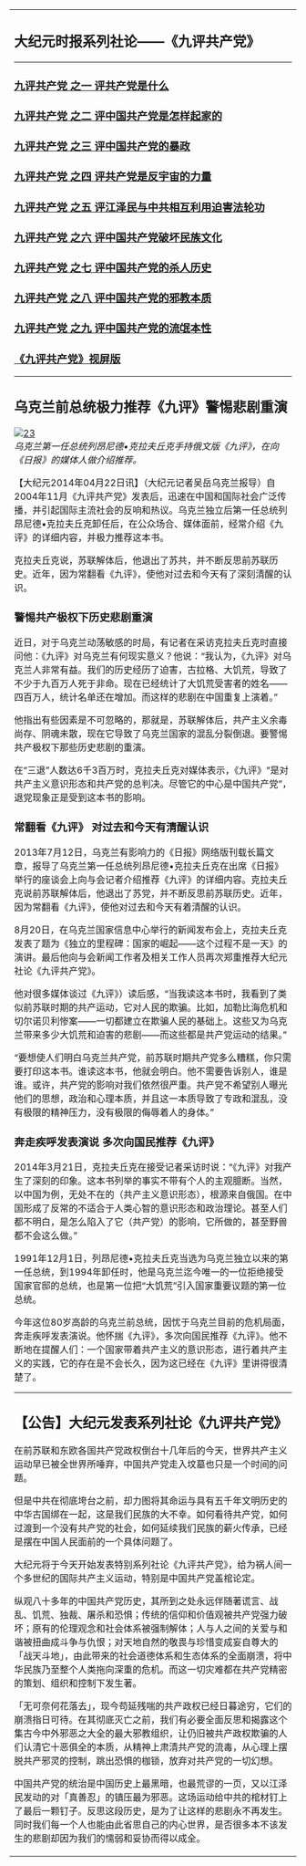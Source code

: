 <task-lists disabled sortable>
<table class="d-block">
  <tbody class="d-block">
    <tr class="d-block">
      <td class="d-block comment-body markdown-body  js-comment-body">
<a name="1" target="_blank"></a>
<h2>大纪元时报系列社论——《九评共产党》</h2>
<hr>
<h3><a href="https://github.com/5fan/88/issues//2">九评共产党 之一 评共产党是什么 </a></h3>
<h3><a href="https://github.com/5fan/88/issues//3">九评共产党 之二 评中国共产党是怎样起家的 </a></h3>
<h3><a href="https://github.com/5fan/88/issues//4">九评共产党 之三 评中国共产党的暴政 </a></h3>
<h3><a href="https://github.com/5fan/88/issues//5">九评共产党 之四 评共产党是反宇宙的力量</a></h3>
<h3><a href="https://github.com/5fan/88/issues//9">九评共产党 之五 评江泽民与中共相互利用迫害法轮功 </a></h3>
<h3><a href="https://github.com/5fan/88/issues//10">九评共产党 之六 评中国共产党破坏民族文化</a></h3>
<h3><a href="https://github.com/5fan/88/issues//11">九评共产党 之七 评中国共产党的杀人历史</a></h3>
<h3><a href="https://github.com/5fan/88/issues//12">九评共产党 之八 评中国共产党的邪教本质</a></h3>
<h3><a href="https://github.com/5fan/88/issues//13">九评共产党 之九 评中国共产党的流氓本性</a></h3>
<h3><a href="https://github.com/5fan/88/issues//22">《九评共产党》视屏版</a></h3>
<hr>
<h2>乌克兰前总统极力推荐《九评》警惕悲剧重演</h2>
<p><a target="_blank" rel="noopener noreferrer" href="https://cloud.githubusercontent.com/assets/21152633/18222340/3d1632ba-7184-11e6-8a71-f235c10ac648.jpg"><img src="https://cloud.githubusercontent.com/assets/21152633/18222340/3d1632ba-7184-11e6-8a71-f235c10ac648.jpg" alt="23" style="max-width:100%;"></a><br>
<em>乌克兰第一任总统列昂尼德•克拉夫丘克手持俄文版《九评》，在向《日报》的媒体人做介绍推荐。</em></p>
<p>【大纪元2014年04月22日讯】（大纪元记者吴岳乌克兰报导）自2004年11月《九评共产党》发表后，迅速在中国和国际社会广泛传播，并引起国际主流社会的反响和热议。乌克兰独立后第一任总统列昂尼德•克拉夫丘克卸任后，在公众场合、媒体面前，经常介绍《九评》的详细内容，并极力推荐这本书。</p>
<p>克拉夫丘克说，苏联解体后，他退出了苏共，并不断反思前苏联历史。近年，因为常翻看《九评》，使他对过去和今天有了深刻清醒的认识。</p>
<h3>警惕共产极权下历史悲剧重演</h3>
<p>近日，对于乌克兰动荡敏感的时局，有记者在采访克拉夫丘克时直接问他：《九评》对乌克兰有何现实意义？他说：“我认为，《九评》对乌克兰人非常有益。我们的历史经历了迫害，古拉格、大饥荒，导致了不少于九百万人死于非命。现在已经统计了大饥荒受害者的姓名——四百万人，统计名单还在增加。而这样的悲剧在中国重复上演着。”</p>
<p>他指出有些因素是不可忽略的，那就是，苏联解体后，共产主义余毒尚存、阴魂未散，现在它导致了乌克兰国家的混乱分裂倒退。要警惕共产极权下那些历史悲剧的重演。</p>
<p>在“三退”人数达6千3百万时，克拉夫丘克对媒体表示，《九评》“是对共产主义意识形态和共产党的总判决。尽管它的中心是中国共产党”，退党现象正是受到这本书的影响。</p>
<h3>常翻看《九评》 对过去和今天有清醒认识</h3>
<p>2013年7月12日，乌克兰有影响力的《日报》网络版刊载长篇文章，报导了乌克兰第一任总统列昂尼德•克拉夫丘克在出席《日报》举行的座谈会上向与会记者介绍推荐《九评》的详细内容。克拉夫丘克说前苏联解体后，他退出了苏党，并不断反思前苏联历史。近年，因为常翻看《九评》，使他对过去和今天有着清醒的认识。</p>
<p>8月20日，在乌克兰国家信息中心举行的新闻发布会上，克拉夫丘克发表了题为《独立的里程碑：国家的崛起——这个过程不是一天》的演讲。最后他向与会新闻工作者及相关工作人员再次郑重推荐大纪元社论《九评共产党》。</p>
<p>他对很多媒体谈过《九评》）读后感，“当我读这本书时，我看到了类似前苏联时期的共产运动，它对人民的欺骗。比如，加勒比海危机和切尔诺贝利惨案——一切都建立在欺骗人民的基础上。这些又为乌克兰带来多少大饥荒和迫害的悲剧——而这些都是共产党运动的结果。”</p>
<p>“要想使人们明白乌克兰共产党，前苏联时期共产党多么糟糕，你只需要打印这本书。谁读这本书，他就会明白。他不需要告诉别人，谁是谁。或许，共产党的影响对我们依然很严重。共产党不希望别人曝光他们的思想，政治和心理本质，并且这一本质导致了专政和混乱，没有极限的精神压力，没有极限的侮辱着人的身体。”</p>
<h3>奔走疾呼发表演说 多次向国民推荐《九评》</h3>
<p>2014年3月21日，克拉夫丘克在接受记者采访时说：“《九评》对我产生了深刻的印象。这本书列举的事实不带有个人的主观臆断。当然，以中国为例，无处不在的（共产主义意识形态），根源来自俄国。在中国形成了反常的不适合于人类心智的意识形态和政治理论。甚至人们都不明白，是怎么陷入了它（共产党）的影响，它所做的，甚至野兽都不会这么做。”</p>
<p>1991年12月1日，列昂尼德•克拉夫丘克当选为乌克兰独立以来的第一任总统，到1994年卸任时，他是乌克兰迄今唯一的一位拒绝接受国家官邸的总统，也是第一位把“大饥荒”引入国家重要议题的第一位总统。</p>
<p>今年这位80岁高龄的乌克兰前总统，因忧于乌克兰目前的危机局面，奔走疾呼发表演说。他怀揣《九评》，多次向国民推荐《九评》。他不断地在提醒人们：一个国家带着共产主义的意识形态，进行着共产主义的实践，它的存在是不会长久，因为这已经在《九评》里讲得很清楚了。</p>
<hr>
<h2>【公告】大纪元发表系列社论《九评共产党》</h2>
<p>在前苏联和东欧各国共产党政权倒台十几年后的今天，世界共产主义运动早已被全世界所唾弃，中国共产党走入坟墓也只是一个时间的问题。</p>
<p>但是中共在彻底垮台之前，却力图将其命运与具有五千年文明历史的中华古国绑在一起，这是我们民族的大不幸。如何看待共产党，如何过渡到一个没有共产党的社会，如何延续我们民族的薪火传承，已经是摆在中国人民面前的一个具体问题了。</p>
<p>大纪元将于今天开始发表特别系列社论《九评共产党》，给为祸人间一个多世纪的国际共产主义运动，特别是中国共产党盖棺论定。</p>
<p>纵观八十多年的中国共产党历史，其所到之处永远伴随著谎言、战乱、饥荒、独裁、屠杀和恐惧；传统的信仰和价值观被共产党强力破坏；原有的伦理观念和社会体系被强制解体；人与人之间的关爱与和谐被扭曲成斗争与仇恨；对天地自然的敬畏与珍惜变成妄自尊大的「战天斗地」，由此带来的社会道德体系和生态体系的全面崩溃，将中华民族乃至整个人类拖向深重的危机。而这一切灾难都在共产党精密的策划、组织和控制下发生著。</p>
<p>「无可奈何花落去」，现今苟延残喘的共产政权已经日暮途穷，它们的崩溃指日可待。在其彻底灭亡之前，我们有必要全面反思和揭露这个集古今中外邪恶之大全的最大邪教组织，让仍旧被共产政权欺骗的人们认清它十恶俱全的本质，从精神上肃清共产党的流毒，从心理上摆脱共产邪灵的控制，跳出恐惧的枷锁，放弃对共产党的一切幻想。</p>
<p>中国共产党的统治是中国历史上最黑暗，也最荒谬的一页，又以江泽民发动的对「真善忍」的镇压最为邪恶。这场运动给中共的棺材钉上了最后一颗钉子。反思这段历史，是为了让这样的悲剧永不再发生。同时我们每一个人也能由此省思自己的内心世界，是否很多本不该发生的悲剧却因为我们的懦弱和妥协而得以成全。</p>
      </td>
    </tr>
  </tbody>
</table>
</task-lists>
